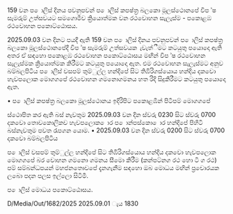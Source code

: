 159 වන ප ොලිස් දිනය පවනුපවන් ප ොලිස් කපෂ්ත්‍ර බලකො මූලස්ථොනපේ විප ්ෂ සැමරුම් උත්සවයට සමගොමීව ක්‍රියොත්මක වන රථවොහන සැලැස්ම - පකොළඹ රථවොහන පකොට්ඨොසය.

2025.09.03 වන දිනට පයදී ඇති 159 වන ප ොලිස් දිනය පවනුපවන් ප ොලිස් කපෂ්ත්‍ර බලකො මූලස්ථොනපේදී විප ්ෂ සැමරුම් උත්සවයක ැවැත්ීමට කටයුතු පයොදො ඇති අතර ඒ සඳහො පකොළඹ රථවොහන පකොට්ඨොසය මඟින් විප ්ෂ රථවොහන සැලැස්මක ක්‍රියොත්මක කිරීමට කටයුතු පයොදො ඇත. එම රථවොහන සැලැස්මට අනුව බම්බලපිටිය ප ොලිස් වසපම් තුම්ුල්ල හන්දිපේ සිට තිඹිරිගස්යොය හන්දිය දකවො හැවපලොක මොගගපේ රථවොහන ගමනොගමනය හත රිදි සිදුකිරීමට කටයුතු පයොදො ඇත.

• ප ොලිස් කපෂ්ත්‍ර බලකො මූලස්ථොනය ඉදිරිපිට පකොළඹින් පිටීපම් මොගගපේ

ස්ථොපිත කර ඇති බස් නැවතුම 2025.09.03 වන දින ස්වරු 0230 සිට ස්වරු 0700 දකවො තොවකොලිකව හැවපලොක ොර ප ොන්පස්කො ොර හන්දිපේ පිහිටි බස්නැවතුම පවත රැපගන යොම. • 2025.09.03 වන දින ස්වරු 0200 සිට ස්වරු 0700 දකවො බම්බලපිටිය

ප ොලිස් වසපම් තුම්ුල්ල හන්දිපේ සිට තිඹිරිගස්යොය හන්දිය දකවො හැවපලොක මොගගපේ බර වොහන ගමනො ගමනය සීමො කිරීම (කන්පට්නග රථ හො ටි ග රථ) පම් සම්බන්ධපයන් මහජනතොවපේ දැනගැනීම සඳහො ඔබ මොධය මඟින් ප්‍රචොරයක ලබො පදන පලස ඉල්ලො සිටිමි.

ප ොලිස් මොධය පකොට්ඨොසය.

D/Media/Out/1682/2025 2025.09.01 ැය 1830